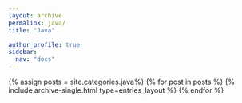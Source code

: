 ```yaml
---
layout: archive
permalink: java/
title: "Java"

author_profile: true
sidebar:
  nav: "docs"
---
```


{% assign posts = site.categories.java%}
{% for post in posts %}
{% include archive-single.html type=entries_layout %}
{% endfor %}
